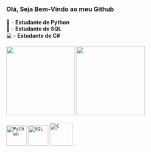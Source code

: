 ### Olá, Seja Bem-Vindo ao meu Github

🐍 -   **Estudante de Python**<br>
🏦 -    **Estudante de SQL** <br>
💻 - **Estudante de C#**


<div> 
  <img height="180em" src="https://github-readme-stats.vercel.app/api?username=Thorkrz&theme=aura&show_icons=true">
  <img height="180em" src="https://github-readme-stats.vercel.app/api/top-langs/?username=Thorkrz&layout=compact&theme=aura">
  
</div>
<br>
<code><img height="53" src="https://cdn.iconscout.com/icon/free/png-64/python-2-226051.png" alt="Python"/></code>
<code><img height="53" src="https://static.thenounproject.com/png/15201-200.png" alt="SQL"/></code> 
<code><img height="60" src="https://upload.wikimedia.org/wikipedia/commons/4/4f/Csharp_Logo.png" alt="C"/></code> 

          
